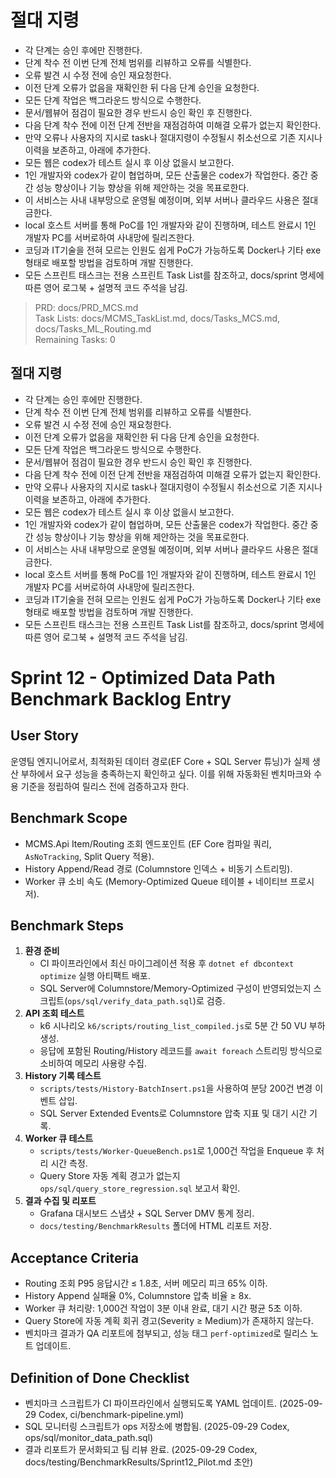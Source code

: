 # 절대 지령
- 각 단계는 승인 후에만 진행한다.
- 단계 착수 전 이번 단계 전체 범위를 리뷰하고 오류를 식별한다.
- 오류 발견 시 수정 전에 승인 재요청한다.
- 이전 단계 오류가 없음을 재확인한 뒤 다음 단계 승인을 요청한다.
- 모든 단계 작업은 백그라운드 방식으로 수행한다.
- 문서/웹뷰어 점검이 필요한 경우 반드시 승인 확인 후 진행한다.
- 다음 단계 착수 전에 이전 단계 전반을 재점검하여 미해결 오류가 없는지 확인한다.
- 만약 오류나 사용자의 지시로 task나 절대지령이 수정될시 취소선으로 기존 지시나 이력을 보존하고, 아래에 추가한다.
- 모든 웹은 codex가 테스트 실시 후 이상 없을시 보고한다.
- 1인 개발자와 codex가 같이 협업하며, 모든 산출물은 codex가 작업한다. 중간 중간 성능 향상이나 기능 향상을 위해 제안하는 것을 목표로한다.
- 이 서비스는 사내 내부망으로 운영될 예정이며, 외부 서버나 클라우드 사용은 절대 금한다.
- local 호스트 서버를 통해 PoC를 1인 개발자와 같이 진행하며, 테스트 완료시 1인 개발자 PC를 서버로하여 사내망에 릴리즈한다.
- 코딩과 IT기술을 전혀 모르는 인원도 쉽게 PoC가 가능하도록 Docker나 기타 exe 형태로 배포할 방법을 검토하며 개발 진행한다.
- 모든 스프린트 태스크는 전용 스프린트 Task List를 참조하고, docs/sprint 명세에 따른 영어 로그북 + 설명적 코드 주석을 남김.

> PRD: docs/PRD_MCS.md  
> Task Lists: docs/MCMS_TaskList.md, docs/Tasks_MCS.md, docs/Tasks_ML_Routing.md  
> Remaining Tasks: 0

## 절대 지령
- 각 단계는 승인 후에만 진행한다.
- 단계 착수 전 이번 단계 전체 범위를 리뷰하고 오류를 식별한다.
- 오류 발견 시 수정 전에 승인 재요청한다.
- 이전 단계 오류가 없음을 재확인한 뒤 다음 단계 승인을 요청한다.
- 모든 단계 작업은 백그라운드 방식으로 수행한다.
- 문서/웹뷰어 점검이 필요한 경우 반드시 승인 확인 후 진행한다.
- 다음 단계 착수 전에 이전 단계 전반을 재점검하여 미해결 오류가 없는지 확인한다.
- 만약 오류나 사용자의 지시로 task나 절대지령이 수정될시 취소선으로 기존 지시나 이력을 보존하고, 아래에 추가한다.
- 모든 웹은 codex가 테스트 실시 후 이상 없을시 보고한다.
- 1인 개발자와 codex가 같이 협업하며, 모든 산출물은 codex가 작업한다. 중간 중간 성능 향상이나 기능 향상을 위해 제안하는 것을 목표로한다.
- 이 서비스는 사내 내부망으로 운영될 예정이며, 외부 서버나 클라우드 사용은 절대 금한다.
- local 호스트 서버를 통해 PoC를 1인 개발자와 같이 진행하며, 테스트 완료시 1인 개발자 PC를 서버로하여 사내망에 릴리즈한다.
- 코딩과 IT기술을 전혀 모르는 인원도 쉽게 PoC가 가능하도록 Docker나 기타 exe 형태로 배포할 방법을 검토하며 개발 진행한다.
- 모든 스프린트 태스크는 전용 스프린트 Task List를 참조하고, docs/sprint 명세에 따른 영어 로그북 + 설명적 코드 주석을 남김.
# Sprint 12 - Optimized Data Path Benchmark Backlog Entry

## User Story
운영팀 엔지니어로서, 최적화된 데이터 경로(EF Core + SQL Server 튜닝)가 실제 생산 부하에서 요구 성능을 충족하는지 확인하고 싶다. 이를 위해 자동화된 벤치마크와 수용 기준을 정립하여 릴리스 전에 검증하고자 한다.

## Benchmark Scope
- MCMS.Api Item/Routing 조회 엔드포인트 (EF Core 컴파일 쿼리, `AsNoTracking`, Split Query 적용).
- History Append/Read 경로 (Columnstore 인덱스 + 비동기 스트리밍).
- Worker 큐 소비 속도 (Memory-Optimized Queue 테이블 + 네이티브 프로시저).

## Benchmark Steps
1. **환경 준비**
   - CI 파이프라인에서 최신 마이그레이션 적용 후 `dotnet ef dbcontext optimize` 실행 아티팩트 배포.
   - SQL Server에 Columnstore/Memory-Optimized 구성이 반영되었는지 스크립트(`ops/sql/verify_data_path.sql`)로 검증.
2. **API 조회 테스트**
   - k6 시나리오 `k6/scripts/routing_list_compiled.js`로 5분 간 50 VU 부하 생성.
   - 응답에 포함된 Routing/History 레코드를 `await foreach` 스트리밍 방식으로 소비하여 메모리 사용량 수집.
3. **History 기록 테스트**
   - `scripts/tests/History-BatchInsert.ps1`을 사용하여 분당 200건 변경 이벤트 삽입.
   - SQL Server Extended Events로 Columnstore 압축 지표 및 대기 시간 기록.
4. **Worker 큐 테스트**
   - `scripts/tests/Worker-QueueBench.ps1`로 1,000건 작업을 Enqueue 후 처리 시간 측정.
   - Query Store 자동 계획 경고가 없는지 `ops/sql/query_store_regression.sql` 보고서 확인.
5. **결과 수집 및 리포트**
   - Grafana 대시보드 스냅샷 + SQL Server DMV 통계 정리.
   - `docs/testing/BenchmarkResults` 폴더에 HTML 리포트 저장.

## Acceptance Criteria
- Routing 조회 P95 응답시간 ≤ 1.8초, 서버 메모리 피크 65% 이하.
- History Append 실패율 0%, Columnstore 압축 비율 ≥ 8x.
- Worker 큐 처리량: 1,000건 작업이 3분 이내 완료, 대기 시간 평균 5초 이하.
- Query Store에 자동 계획 회귀 경고(Severity ≥ Medium)가 존재하지 않는다.
- 벤치마크 결과가 QA 리포트에 첨부되고, 성능 태그 `perf-optimized`로 릴리스 노트 업데이트.

## Definition of Done Checklist
- 벤치마크 스크립트가 CI 파이프라인에서 실행되도록 YAML 업데이트. (2025-09-29 Codex, ci/benchmark-pipeline.yml)
- SQL 모니터링 스크립트가 ops 저장소에 병합됨. (2025-09-29 Codex, ops/sql/monitor_data_path.sql)
- 결과 리포트가 문서화되고 팀 리뷰 완료. (2025-09-29 Codex, docs/testing/BenchmarkResults/Sprint12_Pilot.md 초안)

